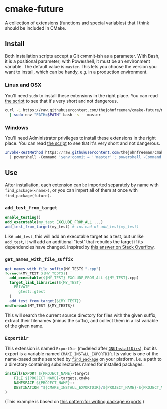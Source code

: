 # cmake-future

A collection of extensions (functions and special variables) that I think
should be included in CMake.


## Install

Both installation scripts accept a Git commit-ish as a parameter. With Bash,
it is a positional parameter; with Powershell, it must be an environment
variable. The default value is `master`. This lets you choose the version you
want to install, which can be handy, e.g. in a production environment.


### Linux and OSX

You'll need `sudo` to install these extensions in the right place. You can
read [the script](https://github.com/thejohnfreeman/cmake-future/blob/master/install.sh)
to see that it's very short and not dangerous.

```sh
curl -L https://raw.githubusercontent.com/thejohnfreeman/cmake-future/master/install.sh \
  | sudo env "PATH=$PATH" bash -s -- master
```

### Windows

You'll need Administrator privileges to install these extensions in the right
place. You can read [the
script](https://github.com/thejohnfreeman/cmake-future/blob/master/install.ps)
to see that it's very short and not dangerous.

```powershell
Invoke-RestMethod https://raw.githubusercontent.com/thejohnfreeman/cmake-future/master/install.ps `
  | powershell -Command '$env:commit = ''master''; powershell -Command -'
```


## Use

After installation, each extension can be imported separately by name with
`find_package(<name>)`, or you can import all of them at once with
`find_package(future)`.


### `add_test_from_target`

```cmake
enable_testing()
add_executable(my_test EXCLUDE_FROM_ALL ...)
add_test_from_target(my_test) # instead of add_test(my_test)
```

Like `add_test`, this will add an executable target as a test, but unlike
`add_test`, it will add an additional "test" that rebuilds the target if its
dependencies have changed. Inspired by [this answer on Stack
Overflow](https://stackoverflow.com/a/10824578/618906).


### `get_names_with_file_suffix`

```cmake
get_names_with_file_suffix(MY_TESTS ".cpp")
foreach(MY_TEST ${MY_TESTS})
  add_executable(${MY_TEST} EXCLUDE_FROM_ALL ${MY_TEST}.cpp)
  target_link_libraries(${MY_TEST}
    PRIVATE
      gtest::gtest
  )
  add_test_from_target(${MY_TEST})
endforeach(MY_TEST ${MY_TESTS})
```

This will search the current source directory for files with the given suffix,
extract their filenames (minus the suffix), and collect them in a list
variable of the given name.


### `ExportDir`

This extension is named `ExportDir` (modeled after
[`GNUInstallDirs`](https://cmake.org/cmake/help/latest/module/GNUInstallDirs.html)),
but its export is a variable named `CMAKE_INSTALL_EXPORTDIR`. Its value is one
of the name-based paths searched by
[`find_package`](https://cmake.org/cmake/help/latest/command/find_package.html)
on your platform, i.e. a path to a directory containing subdirectories named
for installed packages.

```cmake
install(EXPORT ${PROJECT_NAME}-targets
    FILE ${PROJECT_NAME}-targets.cmake
    NAMESPACE ${PROJECT_NAME}::
    DESTINATION "${CMAKE_INSTALL_EXPORTDIR}/${PROJECT_NAME}-${PROJECT_VERSION}"
)
```

(This example is based on [this pattern for writing package
exports](https://unclejimbo.github.io/2018/06/08/Modern-CMake-for-Library-Developers/#Install-and-Export-the-Target).)
